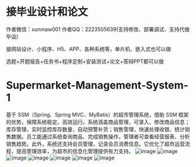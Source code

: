 # 接毕业设计和论文
作者微信：xunmaw001  作者QQ：2223505639(支持修改、部署调试、支持代做毕设)

接网站设计、小程序、H5、APP、各种系统等，单片机、嵌入式也可以做

选题+开题报告+任务书+程序定制+安装测试+论文+答辩PPT都可以做
# Supermarket-Management-System-1
基于 SSM（Spring、Spring MVC、MyBatis）的超市管理系统，借助 SSM 框架的优势，保障系统稳定、高效运行。系统涵盖商品管理，可录入、修改商品信息；库存管理，实时监控库存数量，自动预警补货；销售管理，快速处理收银、统计销售数据。员工能通过系统查询商品、完成销售操作，管理者可查看经营报表、分析销售趋势。此外，系统还支持会员管理，记录会员消费信息。它优化了超市运营流程，提高管理效率，为超市的信息化管理提供有力支持。 
![image](https://github.com/user-attachments/assets/a67131f8-f9c0-4292-ac82-21d39755fa2c)
![image](https://github.com/user-attachments/assets/19b77823-361f-4efd-9359-20d788ccae8f)
![image](https://github.com/user-attachments/assets/22238dfe-e882-44b9-bf25-2bb3a79f5f0b)
![image](https://github.com/user-attachments/assets/ce73d19e-caf7-4cb0-83fd-e3987eb5a365)
![image](https://github.com/user-attachments/assets/b3e1a648-efff-4ef9-b1fa-c5015137c006)
![image](https://github.com/user-attachments/assets/f5390f66-5af1-42b8-93e6-bf6881158ba6)
![image](https://github.com/user-attachments/assets/69830ae0-409b-4e16-936d-dad0f71f179c)

